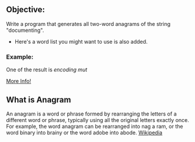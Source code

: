 ## Objective:
Write a program that generates all two-word anagrams of the string "documenting".
* Here's a word list you might want to use is also added.
### Example: 
One of the result is  *encoding mut*
   
   [More Info!](http://selfexplanatorycode.blogspot.com/2008/08/announcing-self-documenting-code.html)
## What is Anagram
An anagram is a word or phrase formed by rearranging the letters of a different word or phrase, typically using all the original letters exactly once. For example, the word anagram can be rearranged into nag a ram, or the word binary into brainy or the word adobe into abode.
[Wikipedia](https://en.wikipedia.org/wiki/Anagram)
